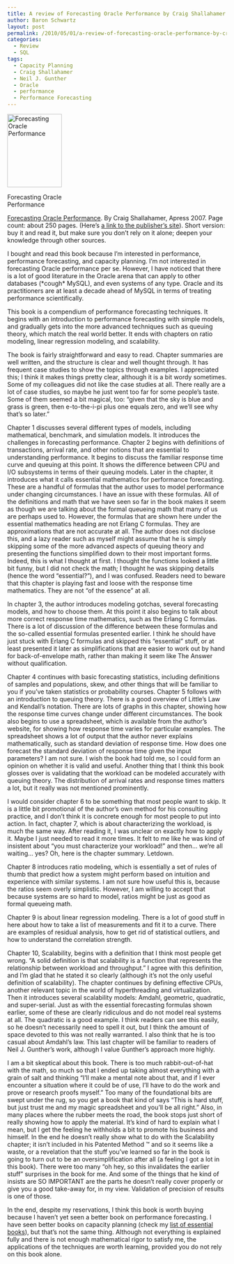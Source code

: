 ```yaml
---
title: A review of Forecasting Oracle Performance by Craig Shallahamer
author: Baron Schwartz
layout: post
permalink: /2010/05/01/a-review-of-forecasting-oracle-performance-by-craig-shallahamer/
categories:
  - Review
  - SQL
tags:
  - Capacity Planning
  - Craig Shallahamer
  - Neil J. Gunther
  - Oracle
  - performance
  - Performance Forecasting
---
```

<div id="attachment_1797" class="wp-caption alignleft" style="width: 135px">
  <a href="http://www.amazon.com/Forecasting-Oracle-Performance-Craig-Shallahamer/dp/1590598024?tag=xaprb-20"><img src="http://www.xaprb.com/blog/wp-content/uploads/2010/05/forecasting_oracle_performance.gif" alt="Forecasting Oracle Performance" title="Forecasting Oracle  Performance" width="125" height="168" class="size-full wp-image-1797" /></a><p class="wp-caption-text">
    Forecasting Oracle Performance
  </p>
</div>

[Forecasting Oracle Performance][1]. By Craig Shallahamer, Apress 2007. Page count: about 250 pages. (Here&#8217;s [a link to the publisher&#8217;s site][2]). Short version: buy it and read it, but make sure you don&#8217;t rely on it alone; deepen your knowledge through other sources.

I bought and read this book because I&#8217;m interested in performance, performance forecasting, and capacity planning. I&#8217;m not interested in forecasting Oracle performance per se. However, I have noticed that there is a lot of good literature in the Oracle arena that can apply to other databases (\*cough\* MySQL), and even systems of any type. Oracle and its practitioners are at least a decade ahead of MySQL in terms of treating performance scientifically.

This book is a compendium of performance forecasting techniques. It begins with an introduction to performance forecasting with simple models, and gradually gets into the more advanced techniques such as queuing theory, which match the real world better. It ends with chapters on ratio modeling, linear regression modeling, and scalability.

The book is fairly straightforward and easy to read. Chapter summaries are well written, and the structure is clear and well thought through. It has frequent case studies to show the topics through examples. I appreciated this; I think it makes things pretty clear, although it is a bit wordy sometimes. Some of my colleagues did not like the case studies at all. There really are a lot of case studies, so maybe he just went too far for some people&#8217;s taste. Some of them seemed a bit magical, too: &#8220;given that the sky is blue and grass is green, then e-to-the-i-pi plus one equals zero, and we&#8217;ll see why that&#8217;s so later.&#8221;

Chapter 1 discusses several different types of models, including mathematical, benchmark, and simulation models. It introduces the challenges in forecasting performance. Chapter 2 begins with definitions of transactions, arrival rate, and other notions that are essential to understanding performance. It begins to discuss the familiar response time curve and queuing at this point. It shows the difference between CPU and I/O subsystems in terms of their queuing models. Later in the chapter, it introduces what it calls essential mathematics for performance forecasting. These are a handful of formulas that the author uses to model performance under changing circumstances. I have an issue with these formulas. All of the definitions and math that we have seen so far in the book makes it seem as though we are talking about the formal queueing math that many of us are perhaps used to. However, the formulas that are shown here under the essential mathematics heading are not Erlang C formulas. They are approximations that are not accurate at all. The author does not disclose this, and a lazy reader such as myself might assume that he is simply skipping some of the more advanced aspects of queuing theory and presenting the functions simplified down to their most important forms. Indeed, this is what I thought at first. I thought the functions looked a little bit funny, but I did not check the math; I thought he was skipping details (hence the word &#8220;essential?&#8221;), and I was confused. Readers need to beware that this chapter is playing fast and loose with the response time mathematics. They are not &#8220;of the essence&#8221; at all.

In chapter 3, the author introduces modeling gotchas, several forecasting models, and how to choose them. At this point it also begins to talk about more correct response time mathematics, such as the Erlang C formulas. There is a lot of discussion of the difference between these formulas and the so-called essential formulas presented earlier. I think he should have just stuck with Erlang C formulas and skipped this &#8220;essential&#8221; stuff, or at least presented it later as simplifications that are easier to work out by hand for back-of-envelope math, rather than making it seem like The Answer without qualification.

Chapter 4 continues with basic forecasting statistics, including definitions of samples and populations, skew, and other things that will be familiar to you if you&#8217;ve taken statistics or probability courses. Chapter 5 follows with an introduction to queuing theory. There is a good overview of Little&#8217;s Law and Kendall&#8217;s notation. There are lots of graphs in this chapter, showing how the response time curves change under different circumstances. The book also begins to use a spreadsheet, which is available from the author&#8217;s website, for showing how response time varies for particular examples. The spreadsheet shows a lot of output that the author never explains mathematically, such as standard deviation of response time. How does one forecast the standard deviation of response time given the input parameters? I am not sure. I wish the book had told me, so I could form an opinion on whether it is valid and useful. Another thing that I think this book glosses over is validating that the workload can be modeled accurately with queuing theory. The distribution of arrival rates and response times matters a lot, but it really was not mentioned prominently.

I would consider chapter 6 to be something that most people want to skip. It is a little bit promotional of the author&#8217;s own method for his consulting practice, and I don&#8217;t think it is concrete enough for most people to put into action. In fact, chapter 7, which is about characterizing the workload, is much the same way. After reading it, I was unclear on exactly how to apply it. Maybe I just needed to read it more times. It felt to me like he was kind of insistent about &#8220;you must characterize your workload!&#8221; and then&#8230; we&#8217;re all waiting&#8230; yes? Oh, here is the chapter summary. Letdown.

Chapter 8 introduces ratio modeling, which is essentially a set of rules of thumb that predict how a system might perform based on intuition and experience with similar systems. I am not sure how useful this is, because the ratios seem overly simplistic. However, I am willing to accept that because systems are so hard to model, ratios might be just as good as formal queueing math.

Chapter 9 is about linear regression modeling. There is a lot of good stuff in here about how to take a list of measurements and fit it to a curve. There are examples of residual analysis, how to get rid of statistical outliers, and how to understand the correlation strength.

Chapter 10, Scalability, begins with a definition that I think most people get wrong. &#8220;A solid definition is that scalability is a function that represents the relationship between workload and throughput.&#8221; I agree with this definition, and I&#8217;m glad that he stated it so clearly (although it&#8217;s not the only useful definition of scalability). The chapter continues by defining effective CPUs, another relevant topic in the world of hyperthreading and virtualization. Then it introduces several scalability models: Amdahl, geometric, quadratic, and super-serial. Just as with the essential forecasting formulas shown earlier, some of these are clearly ridiculous and do not model real systems at all. The quadratic is a good example. I think readers can see this easily, so he doesn&#8217;t necessarily need to spell it out, but I think the amount of space devoted to this was not really warranted. I also think that he is too casual about Amdahl&#8217;s law. This last chapter will be familiar to readers of Neil J. Gunther&#8217;s work, although I value Gunther&#8217;s approach more highly.

I am a bit skeptical about this book. There is too much rabbit-out-of-hat with the math, so much so that I ended up taking almost everything with a grain of salt and thinking &#8220;I&#8217;ll make a mental note about that, and if I ever encounter a situation where it could be of use, I&#8217;ll have to do the work and prove or research proofs myself.&#8221; Too many of the foundational bits are swept under the rug, so you get a book that kind of says &#8220;This is hard stuff, but just trust me and my magic spreadsheet and you&#8217;ll be all right.&#8221; Also, in many places where the rubber meets the road, the book stops just short of really showing how to apply the material. It&#8217;s kind of hard to explain what I mean, but I get the feeling he withholds a bit to promote his business and himself. In the end he doesn&#8217;t really show what to do with the Scalability chapter; it isn&#8217;t included in his Patented Method &#8482; and so it seems like a waste, or a revelation that the stuff you&#8217;ve learned so far in the book is going to turn out to be an oversimplification after all (a feeling I got a lot in this book). There were too many &#8220;oh hey, so this invalidates the earlier stuff&#8221; surprises in the book for me. And some of the things that he kind of insists are SO IMPORTANT are the parts he doesn&#8217;t really cover properly or give you a good take-away for, in my view. Validation of precision of results is one of those.

In the end, despite my reservations, I think this book is worth buying because I haven&#8217;t yet seen a better book on performance forecasting. I have seen better books on capacity planning (check my [list of essential books][3]), but that&#8217;s not the same thing. Although not everything is explained fully and there is not enough mathematical rigor to satisfy me, the applications of the techniques are worth learning, provided you do not rely on this book alone.

 [1]: http://www.amazon.com/Forecasting-Oracle-Performance-Craig-Shallahamer/dp/1590598024?tag=xaprb-20
 [2]: http://apress.com/book/view/9781590598023
 [3]: http://www.xaprb.com/blog/essential-books/